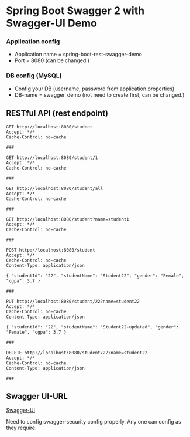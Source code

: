 # Spring Boot Swagger 2 with Swagger-UI Demo

### Application config
* Application name = spring-boot-rest-swagger-demo
* Port = 8080 (can be changed.)

### DB config (MySQL)

* Config your DB (username, password from application.properties)
* DB-name = swagger_demo (not need to create first, can be changed.)


## RESTful API (rest endpoint)

```http request
GET http://localhost:8080/student
Accept: */*
Cache-Control: no-cache

###

GET http://localhost:8080/student/1
Accept: */*
Cache-Control: no-cache

###

GET http://localhost:8080/student/all
Accept: */*
Cache-Control: no-cache

###

GET http://localhost:8080/student?name=student1
Accept: */*
Cache-Control: no-cache

###

POST http://localhost:8080/student
Accept: */*
Cache-Control: no-cache
Content-Type: application/json

{ "studentId": "22", "studentName": "Student22", "gender": "Female", "cgpa": 3.7 }

###

PUT http://localhost:8080/student/22?name=student22
Accept: */*
Cache-Control: no-cache
Content-Type: application/json

{ "studentId": "22", "studentName": "Student22-updated", "gender": "Female", "cgpa": 3.7 }

###

DELETE http://localhost:8080/student/22?name=student22
Accept: */*
Cache-Control: no-cache
Content-Type: application/json

###

```

## Swagger UI-URL

[Swagger-UI](http://localhost:8080/swagger-ui.html)

Need to config swagger-security config properly.
Any one can config as they require.
